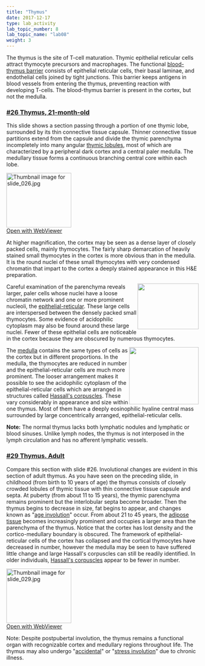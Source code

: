 ```yaml
---
title: "Thymus"
date: 2017-12-17
type: lab_activity
lab_topic_number: 8
lab_topic_name: "lab08"
weight: 3
---
```

<div class="entrybody">
						<p>The thymus is the site of T-cell maturation. Thymic epithelial reticular cells attract thymocyte precursors and macrophages. The functional <u>blood-thymus barrier</u> consists of epithelial reticular cells, their basal laminae, and endothelial cells joined by tight junctions. This barrier keeps antigens in blood vessels from entering the thymus, preventing reaction with developing T-cells. The blood-thymus barrier is present in the cortex, but not the medulla.</p>


<h3><u>#26 Thymus, 21-month-old</u></h3>

<p>This slide shows a section passing through a portion of one thymic lobe, surrounded by its thin connective tissue capsule.  Thinner connective tissue partitions extend from the capsule and divide the thymic parenchyma incompletely into many angular <u>thymic lobules</u>, most of which are characterized by a peripheral dark cortex and a central paler medulla.  The medullary tissue forms a continuous branching central core within each lobe. </p>

<div class="thumbnail"> <a href="http://virtualslides.cumc.columbia.edu/26.svs/view.apml?" target="_blank"><img alt="Thumbnail image for slide_026.jpg" src="/assets/images/slide_026-thumb-170x143-1452.jpg" width="170" height="143" class="mt-image-left"></a><br><a href="http://virtualslides.cumc.columbia.edu/26.svs/view.apml?" target="_blank">Open with WebViewer</a></div>

<p>At higher magnification, the cortex may be seen as a dense layer of closely packed cells, mainly thymocytes. The fairly sharp demarcation of heavily stained small thymocytes in the cortex is more obvious than in the medulla.  It is the round nuclei of these small thymocytes with very condensed chromatin that impart to the cortex a deeply stained appearance in this <span class="caps">H&amp;E </span>preparation.</p>

<p><img src="/assets/images/26%20thymus%20-%20epithelial%20reticular%20cell.jpg" style="width:160px; height:120px; float:right;">Careful examination of the parenchyma reveals larger, paler cells whose nuclei have a loose chromatin network and one or more prominent nucleoli, the <u>epithelial-reticular</u>.  These large cells are interspersed between the densely packed small thymocytes. Some evidence of acidophilic cytoplasm may also be found around these large nuclei. Fewer of these epithelial cells are noticeable in the cortex because they are obscured by numerous thymocytes.</p>

<p><img src="/assets/images/26%20thymus%20-%20hassals%20corpuscle.jpg" style="width:182px; height:150px; float:right;">The <u>medulla</u> contains the same types of cells as the cortex but in different proportions. In the medulla, the thymocytes are reduced in number and the epithelial-reticular cells are much more prominent. The looser arrangement makes it possible to see the acidophilic cytoplasm of the epithelial-reticular cells which are arranged in structures called <u>Hassall's corpuscles</u>. These vary considerably in appearance and size within one thymus. Most of them have a deeply eosinophilic hyaline central mass surrounded by large concentrically arranged, epithelial-reticular cells.</p>

<p><b>Note:</b> The normal thymus lacks both lymphatic nodules and lymphatic or blood sinuses. Unlike lymph nodes, the thymus is not interposed in the lymph circulation and has no afferent lymphatic vessels.</p>

<h3><u>#29 Thymus. Adult</u></h3>

<p>Compare this section with slide #26.  Involutional changes are evident in this section of adult thymus.  As you have seen on the preceding slide, in childhood (from birth to 10 years of age) the thymus consists of closely crowded lobules of thymic tissue with thin connective tissue capsule and septa.  At puberty (from about 11 to 15 years), the thymic parenchyma remains prominent but the interlobular septa become broader.  Then the thymus begins to decrease in size, fat begins to appear, and changes known as "<u>age involution</u>" occur. From about 21 to 45 years, the <u>adipose tissue</u> becomes increasingly prominent and occupies a larger area than the parenchyma of the thymus.  Notice that the cortex has lost density and the cortico-medullary boundary is obscured. The framework of epithelial-reticular cells of the cortex has collapsed and the cortical thymocytes have decreased in number, however the medulla may be seen to have suffered little change and large Hassall's corpuscles can still be readily identified.  In older individuals, <u>Hassall's corpuscles</u> appear to be fewer in number.</p>

<div class="thumbnail"> <a href="http://virtualslides.cumc.columbia.edu/29.svs/view.apml?" target="_blank"><img alt="Thumbnail image for slide_029.jpg" src="/assets/images/slide_029-thumb-170x143-1458.jpg" width="170" height="143" class="mt-image-left"></a><br><a href="http://virtualslides.cumc.columbia.edu/29.svs/view.apml?" target="_blank">Open with WebViewer</a></div>

<p>Note: Despite postpubertal involution, the thymus remains a functional organ with recognizable cortex and medullary regions throughout life. The thymus may also undergo "<u>accidental</u>" or "<u>stress involution</u>" due to chronic illness.</p>
						
						
</div>
